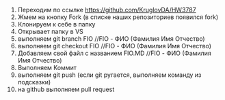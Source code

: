 1. Переходим по ссылке https://github.com/KruglovDA/HW3787
2. Жмем на кнопку Fork (в списке наших репозиториев появился fork)
3. Клонируем к себе в папку
4. Открывает папку в VS
5. выполняем git branch FIO //FIO - ФИО (Фамилия Имя Отчество)
6. выполняем git checkout FIO //FIO - ФИО (Фамилия Имя Отчество)
7. Добавляем свой файл с названием FIO.MD //FIO - ФИО (Фамилия Имя Отчество)
8. Выполняем Коммит
9. выполняем git push (если git ругается, выполняем команду из подсказки)
10. на github выполняем pull request
